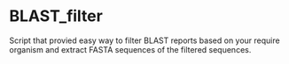 # BLAST_filter
Script that provied easy way to filter BLAST reports based on your require organism and extract FASTA sequences of the filtered sequences.
